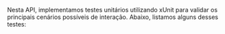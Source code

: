 Nesta API, implementamos testes unitários utilizando xUnit para validar os principais cenários possíveis de interação. Abaixo, listamos alguns desses testes:

